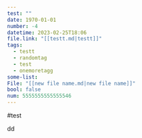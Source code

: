 ```yaml
---
test: ""
date: 1970-01-01
number: -4
datetime: 2023-02-25T18:06
file.link: "[[testt.md|testt]]"
tags:
  - testt
  - randomtag
  - test
  - onemoretagg
some-list: 
File: "[[new file name.md|new file name]]"
bool: false
num: 5555555555555546
---
```

#test


dd